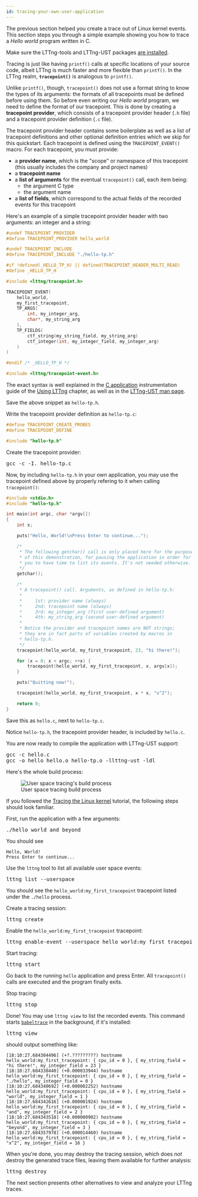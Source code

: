```yaml
---
id: tracing-your-own-user-application
---
```


The previous section helped you create a trace out of Linux kernel events.
This section steps you through a simple example showing you how to trace
a _Hello world_ program written in C.

Make sure the LTTng-tools and LTTng-UST packages
[are installed](#doc-installing-lttng).

Tracing is just like having `printf()` calls at specific locations of
your source code, albeit LTTng is much faster and more flexible than
`printf()`. In the LTTng realm, **`tracepoint()`** is analogous to
`printf()`.

Unlike `printf()`, though, `tracepoint()` does not use a format string to
know the types of its arguments: the formats of all tracepoints must be
defined before using them. So before even writing our _Hello world_ program,
we need to define the format of our tracepoint. This is done by creating a
**tracepoint provider**, which consists of a tracepoint provider header
(`.h` file) and a tracepoint provider definition (`.c` file).

The tracepoint provider header contains some boilerplate as well as a
list of tracepoint definitions and other optional definition entries
which we skip for this quickstart. Each tracepoint is defined using the
`TRACEPOINT_EVENT()` macro. For each tracepoint, you must provide:

  * a **provider name**, which is the "scope" or namespace of this
    tracepoint (this usually includes the company and project names)
  * a **tracepoint name**
  * a **list of arguments** for the eventual `tracepoint()` call, each
    item being:
    * the argument C type
    * the argument name
  * a **list of fields**, which correspond to the actual fields of the
    recorded events for this tracepoint

Here's an example of a simple tracepoint provider header with two
arguments: an integer and a string:

~~~ c
#undef TRACEPOINT_PROVIDER
#define TRACEPOINT_PROVIDER hello_world

#undef TRACEPOINT_INCLUDE
#define TRACEPOINT_INCLUDE "./hello-tp.h"

#if !defined(_HELLO_TP_H) || defined(TRACEPOINT_HEADER_MULTI_READ)
#define _HELLO_TP_H

#include <lttng/tracepoint.h>

TRACEPOINT_EVENT(
    hello_world,
    my_first_tracepoint,
    TP_ARGS(
        int, my_integer_arg,
        char*, my_string_arg
    ),
    TP_FIELDS(
        ctf_string(my_string_field, my_string_arg)
        ctf_integer(int, my_integer_field, my_integer_arg)
    )
)

#endif /* _HELLO_TP_H */

#include <lttng/tracepoint-event.h>
~~~

The exact syntax is well explained in the
[C application](#doc-c-application) instrumentation guide of the
[Using LTTng](#doc-using-lttng) chapter, as well as in the
<a href="/man/3/lttng-ust/v2.7" class="ext">LTTng-UST man page</a>.

Save the above snippet as `hello-tp.h`.

Write the tracepoint provider definition as `hello-tp.c`:

~~~ c
#define TRACEPOINT_CREATE_PROBES
#define TRACEPOINT_DEFINE

#include "hello-tp.h"
~~~

Create the tracepoint provider:

<pre class="term">
gcc -c -I. hello-tp.c
</pre>

Now, by including `hello-tp.h` in your own application, you may use the
tracepoint defined above by properly refering to it when calling
`tracepoint()`:

~~~ c
#include <stdio.h>
#include "hello-tp.h"

int main(int argc, char *argv[])
{
    int x;

    puts("Hello, World!\nPress Enter to continue...");

    /*
     * The following getchar() call is only placed here for the purpose
     * of this demonstration, for pausing the application in order for
     * you to have time to list its events. It's not needed otherwise.
     */
    getchar();

    /*
     * A tracepoint() call. Arguments, as defined in hello-tp.h:
     *
     *     1st: provider name (always)
     *     2nd: tracepoint name (always)
     *     3rd: my_integer_arg (first user-defined argument)
     *     4th: my_string_arg (second user-defined argument)
     *
     * Notice the provider and tracepoint names are NOT strings;
     * they are in fact parts of variables created by macros in
     * hello-tp.h.
     */
    tracepoint(hello_world, my_first_tracepoint, 23, "hi there!");

    for (x = 0; x < argc; ++x) {
        tracepoint(hello_world, my_first_tracepoint, x, argv[x]);
    }

    puts("Quitting now!");

    tracepoint(hello_world, my_first_tracepoint, x * x, "x^2");

    return 0;
}
~~~

Save this as `hello.c`, next to `hello-tp.c`.

Notice `hello-tp.h`, the tracepoint provider header, is included
by `hello.c`.

You are now ready to compile the application with LTTng-UST support:

<pre class="term">
gcc -c hello.c
gcc -o hello hello.o hello-tp.o -llttng-ust -ldl</strong>
</pre>

Here's the whole build process:

<figure class="img img-100">
<img src="/images/docs26/ust-flow.png" alt="User space tracing's build process">
<figcaption>
    User space tracing build process
</figcaption>
</figure>

If you followed the
[Tracing the Linux kernel](#doc-tracing-the-linux-kernel) tutorial, the
following steps should look familiar.

First, run the application with a few arguments:

<pre class="term">
./hello world and beyond
</pre>

You should see

~~~ text
Hello, World!
Press Enter to continue...
~~~

Use the `lttng` tool to list all available user space events:

<pre class="term">
lttng list --userspace
</pre>

You should see the `hello_world:my_first_tracepoint` tracepoint listed
under the `./hello` process.

Create a tracing session:

<pre class="term">
lttng create
</pre>

Enable the `hello_world:my_first_tracepoint` tracepoint:

<pre class="term">
lttng enable-event --userspace hello_world:my_first_tracepoint
</pre>

Start tracing:

<pre class="term">
lttng start
</pre>

Go back to the running `hello` application and press Enter. All `tracepoint()`
calls are executed and the program finally exits.

Stop tracing:

<pre class="term">
lttng stop
</pre>

Done! You may use `lttng view` to list the recorded events. This command
starts
<a href="http://diamon.org/babeltrace" class="ext"><code>babeltrace</code></a>
in the background, if it's installed:

<pre class="term">
lttng view
</pre>

should output something like:

~~~ text
[18:10:27.684304496] (+?.?????????) hostname hello_world:my_first_tracepoint: { cpu_id = 0 }, { my_string_field = "hi there!", my_integer_field = 23 }
[18:10:27.684338440] (+0.000033944) hostname hello_world:my_first_tracepoint: { cpu_id = 0 }, { my_string_field = "./hello", my_integer_field = 0 }
[18:10:27.684340692] (+0.000002252) hostname hello_world:my_first_tracepoint: { cpu_id = 0 }, { my_string_field = "world", my_integer_field = 1 }
[18:10:27.684342616] (+0.000001924) hostname hello_world:my_first_tracepoint: { cpu_id = 0 }, { my_string_field = "and", my_integer_field = 2 }
[18:10:27.684343518] (+0.000000902) hostname hello_world:my_first_tracepoint: { cpu_id = 0 }, { my_string_field = "beyond", my_integer_field = 3 }
[18:10:27.684357978] (+0.000014460) hostname hello_world:my_first_tracepoint: { cpu_id = 0 }, { my_string_field = "x^2", my_integer_field = 16 }
~~~

When you're done, you may destroy the tracing session, which does _not_
destroy the generated trace files, leaving them available for further
analysis:

<pre class="term">
lttng destroy
</pre>

The next section presents other alternatives to view and analyze your
LTTng traces.
